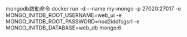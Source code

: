 mongodb啟動命令
docker run -d --name my-mongo -p 27020:27017 -e MONGO_INITDB_ROOT_USERNAME=web_ui -e MONGO_INITDB_ROOT_PASSWORD=hod2iddfsgsrl -e MONGO_INITDB_DATABASE=web_db mongo:6

